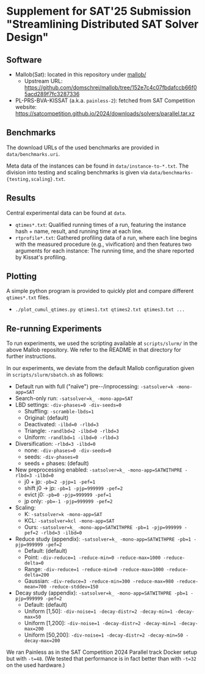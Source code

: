 
# Supplement for SAT'25 Submission "Streamlining Distributed SAT Solver Design"

## Software

* Mallob(Sat): located in this repository under [mallob/](/mallob/)
    * Upstream URL: https://github.com/domschrei/mallob/tree/152e7c4c07fbdafccb66f05acd289f7fc3287336
* PL-PRS-BVA-KISSAT (a.k.a. `painless-2`): fetched from SAT Competition website: https://satcompetition.github.io/2024/downloads/solvers/parallel.tar.xz

## Benchmarks

The download URLs of the used benchmarks are provided in `data/benchmarks.uri`.

Meta data of the instances can be found in `data/instance-to-*.txt`. The division into testing and scaling benchmarks is given via `data/benchmarks-{testing,scaling}.txt`.

## Results

Central experimental data can be found at `data`.

* `qtimes*.txt`: Qualified running times of a run, featuring the instance hash + name, result, and running time at each line.
* `rtprofile*.txt`: Gathered profiling data of a run, where each line begins with the measured procedure (e.g., vivification) and then features two arguments for each instance: The running time, and the share reported by Kissat's profiling.

## Plotting 

A simple python program is provided to quickly plot and compare different `qtimes*.txt` files.
* `./plot_cumul_qtimes.py qtimes1.txt qtimes2.txt qtimes3.txt ...` 

## Re-running Experiments

To run experiments, we used the scripting available at `scripts/slurm/` in the above Mallob repository. We refer to the README in that directory for further instructions.

In our experiments, we deviate from the default Mallob configuration given in `scripts/slurm/sbatch.sh` as follows:

* Default run with full ("naïve") pre--/inprocessing: `-satsolver=k -mono-app=SAT`
* Search-only run: `-satsolver=k_ -mono-app=SAT`
* LBD settings: `-div-phases=0 -div-seeds=0`
    * Shuffling: `-scramble-lbds=1`
    * Original: (default)
    * Deactivated: `-ilbd=0 -rlbd=3`
    * Triangle: `-randlbd=2 -ilbd=0 -rlbd=3`
    * Uniform: `-randlbd=1 -ilbd=0 -rlbd=3`
* Diversification: `-rlbd=3 -ilbd=0`
    * none: `-div-phases=0 -div-seeds=0`
    * seeds: `-div-phases=0`
    * seeds + phases: (default)
* New preprocessing enabled: `-satsolver=k_ -mono-app=SATWITHPRE -rlbd=3 -ilbd=0`
    * j0 + jp: `-pb=2 -pjp=1 -pef=1`
    * shift j0 -> jp: `-pb=1 -pjp=999999 -pef=2`
    * evict j0: `-pb=0 -pjp=999999 -pef=1`
    * jp only: `-pb=-1 -pjp=999999 -pef=2`
* Scaling:
    * K: `-satsolver=k -mono-app=SAT`
    * KCL: `-satsolver=kcl -mono-app=SAT`
    * Ours: `-satsolver=k_ -mono-app=SATWITHPRE -pb=1 -pjp=999999 -pef=2 -rlbd=3 -ilbd=0`
* Reduce study (appendix): `-satsolver=k_ -mono-app=SATWITHPRE -pb=1 -pjp=999999 -pef=2`
    * Default: (default)
    * Point: `-div-reduce=1 -reduce-min=0 -reduce-max=1000 -reduce-delta=0`
    * Range: `-div-reduce=1 -reduce-min=0 -reduce-max=1000 -reduce-delta=200`
    * Gaussian: `-div-reduce=3 -reduce-min=300 -reduce-max=980 -reduce-mean=700 -reduce-stddev=150`
* Decay study (appendix): `-satsolver=k_ -mono-app=SATWITHPRE -pb=1 -pjp=999999 -pef=2`
    * Default: (default)
    * Uniform [1,50]: `-div-noise=1 -decay-distr=2 -decay-min=1 -decay-max=50`
    * Uniform [1,200]: `-div-noise=1 -decay-distr=2 -decay-min=1 -decay-max=200`
    * Uniform [50,200]: `-div-noise=1 -decay-distr=2 -decay-min=50 -decay-max=200`   

We ran Painless as in the SAT Competition 2024 Parallel track Docker setup but with `-t=48`. (We tested that performance is in fact better than with `-t=32` on the used hardware.)


